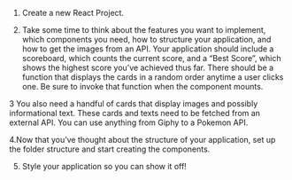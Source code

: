 1. Create a new React Project.

2. Take some time to think about the features you want to implement, which components you need, how to structure your application, and how to get the images from an API. Your application should include a scoreboard, which counts the current score, and a “Best Score”, which shows the highest score you’ve achieved thus far. There should be a function that displays the cards in a random order anytime a user clicks one. Be sure to invoke that function when the component mounts.

3 You also need a handful of cards that display images and possibly informational text. These cards and texts need to be fetched from an external API. You can use anything from Giphy to a Pokemon API.
    
4.Now that you’ve thought about the structure of your application, set up the folder structure and start creating the components.
    
5. Style your application so you can show it off!

